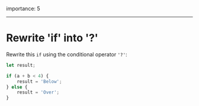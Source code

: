 importance: 5

---

# Rewrite 'if' into '?'

Rewrite this `if` using the conditional operator `'?'`:

```js
let result;

if (a + b < 4) {
    result = 'Below';
} else {
    result = 'Over';
}
```
